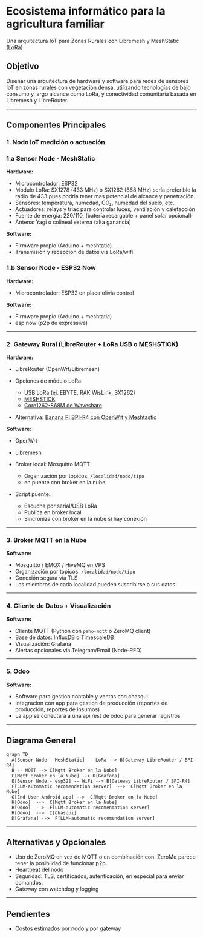 # Ecosistema informático para la agricultura familiar


Una arquitectura IoT para Zonas Rurales con Libremesh y MeshStatic (LoRa)

## Objetivo

Diseñar una arquitectura de hardware y software para redes de sensores IoT en zonas rurales con vegetación densa, utilizando tecnologías de bajo consumo y largo alcance como LoRa, y conectividad comunitaria basada en Libremesh y LibreRouter.

---

## Componentes Principales

### 1. Nodo IoT medición o actuación

### 1.a Sensor Node - MeshStatic

**Hardware:**

* Microcontrolador: ESP32
* Módulo LoRa: SX1278 (433 MHz) o SX1262 (868 MHz) sería preferible la radio de 433 pues podria tener mas potencial de alcance y penetración.&#x20;
* Sensores: temperatura, humedad, CO₂, humedad del suelo, etc.
* Actuadores: relays y triac para controlar luces, ventilación y calefacción
* Fuente de energía: 220/110, (batería recargable + panel solar opcional)
* Antena: Yagi o colineal externa (alta ganancia)

**Software:**

* Firmware propio (Arduino + meshtatic)
* Transmisión y recepción de datos vía LoRa/wifi&#x20;

### 1.b Sensor Node - ESP32 Now

**Hardware:**

* Microcontrolador: ESP32 en placa olivia control&#x20;

**Software:**

* Firmware propio (Arduino + meshtatic)
* esp now (p2p de expressive)

---

### 2. Gateway Rural (LibreRouter + LoRa USB o MESHSTICK)

**Hardware:**

* LibreRouter (OpenWrt/Libremesh)
* Opciones de módulo LoRa:

  * USB LoRa (ej. EBYTE, RAK WisLink, SX1262)
  * [MESHSTICK](https://github.com/markbirss/MESHSTICK)
  * [Core1262-868M de Waveshare](https://www.waveshare.com/core1262-868m.htm)
* Alternativa: [Banana Pi BPI-R4 con OpenWrt y Meshtastic](https://forum.openwrt.org/t/meshtastic-running-on-bananapi-bpi-r4-and-openwrt-one/222812)

**Software:**

* OpenWrt
* Libremesh&#x20;
* Broker local: Mosquitto MQTT&#x20;

  * Organización por topicos: `/localidad/nodo/tipo`
  * en puente con broker en la nube
* Script puente:

  * Escucha por serial/USB LoRa
  * Publica en broker local
  * Sincroniza con broker en la nube si hay conexión

---

### 3. Broker MQTT en la Nube

**Software:**

* Mosquitto / EMQX / HiveMQ en VPS
* Organización por topicos: `/localidad/nodo/tipo`
* Conexión segura vía TLS
* Los miembros de cada localidad pueden suscribirse a sus datos

---

### 4. Cliente de Datos + Visualización

**Software:**

* Cliente MQTT (Python con `paho-mqtt` o ZeroMQ client)
* Base de datos: InfluxDB o TimescaleDB
* Visualización: Grafana
* Alertas opcionales vía Telegram/Email (Node-RED)

---

### 5. Odoo

**Software:**

* Software para gestion contable y ventas con chasqui 
* Integracion con app para gestion de producción (reportes de producción, reportes de insumos)
* La app se conectará a una api rest de odoo para generar registros

---

## Diagrama General

```mermaid
graph TD
  A[Sensor Node - MeshStatic] -- LoRa --> B[Gateway LibreRouter / BPI-R4]
  B -- MQTT --> C[Mqtt Broker en la Nube]
  C[Mqtt Broker en la Nube] --> D[Grafana] 
  E[Sensor Node - esp32] -- WiFi --> B[Gateway LibreRouter / BPI-R4]
  F[LLM-automatic recomendation server]  -->  C[Mqtt Broker en la Nube]
  G[End User Android app] -->  C[Mqtt Broker en la Nube]
  H[Odoo]  -->  C[Mqtt Broker en la Nube]
  H[Odoo]  -->  F[LLM-automatic recomendation server]
  H[Odoo]  -->  I[Chasqui]
  D[Grafana] -->  F[LLM-automatic recomendation server]  
```

---

## Alternativas y Opcionales

* Uso de ZeroMQ en vez de MQTT o en combinación con. ZeroMq parece tener la posiblidad de funcionar p2p.
* Heartbeat del nodo
* Seguridad: TLS, certificados, autenticación, en especial para enviar comandos.&#x20;
* Gateway con watchdog y logging

---

## Pendientes

* Costos estimados por nodo y por gateway
